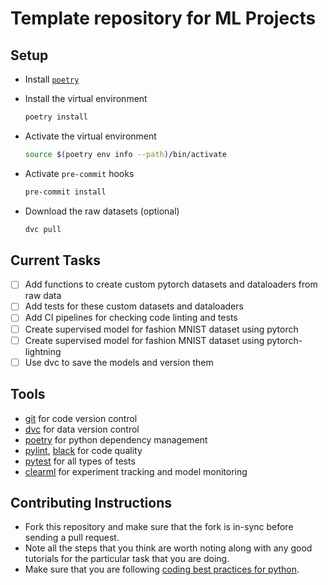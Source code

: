 # Template repository for ML Projects

## Setup

- Install [`poetry`](https://python-poetry.org/docs/#installing-with-the-official-installer)

- Install the virtual environment
  ```sh
  poetry install
  ```

- Activate the virtual environment
  ```sh
  source $(poetry env info --path)/bin/activate
  ```

- Activate `pre-commit` hooks
  ```sh
  pre-commit install
  ```

- Download the raw datasets (optional)
  ```sh
  dvc pull
  ```

## Current Tasks

- [ ] Add functions to create custom pytorch datasets and dataloaders from raw data
- [ ] Add tests for these custom datasets and dataloaders
- [ ] Add CI pipelines for checking code linting and tests
- [ ] Create supervised model for fashion MNIST dataset using pytorch
- [ ] Create supervised model for fashion MNIST dataset using pytorch-lightning
- [ ] Use dvc to save the models and version them

## Tools

- [git](https://git-scm.com/doc) for code version control
- [dvc](https://dvc.org/doc/start) for data version control
- [poetry](https://python-poetry.org/) for python dependency management
- [pylint](https://pypi.org/project/pylint/), [black](https://github.com/psf/black) for code quality
- [pytest](https://docs.pytest.org/en/8.2.x/) for all types of tests
- [clearml](https://clear.ml/) for experiment tracking and model monitoring

## Contributing Instructions

- Fork this repository and make sure that the fork is in-sync before sending a pull request.
- Note all the steps that you think are worth noting along with any good tutorials for the
  particular task that you are doing.
- Make sure that you are following [coding best practices for python](https://www.datacamp.com/blog/python-best-practices-for-better-code).
